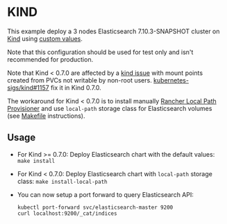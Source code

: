 # KIND

This example deploy a 3 nodes Elasticsearch 7.10.3-SNAPSHOT cluster on [Kind][]
using [custom values][].

Note that this configuration should be used for test only and isn't recommended
for production.

Note that Kind < 0.7.0 are affected by a [kind issue][] with mount points
created from PVCs not writable by non-root users. [kubernetes-sigs/kind#1157][]
fix it in Kind 0.7.0.

The workaround for Kind < 0.7.0 is to install manually
[Rancher Local Path Provisioner][] and use `local-path` storage class for
Elasticsearch volumes (see [Makefile][] instructions).


## Usage

* For Kind >= 0.7.0: Deploy Elasticsearch chart with the default values: `make install`
* For Kind < 0.7.0: Deploy Elasticsearch chart with `local-path` storage class: `make install-local-path`

* You can now setup a port forward to query Elasticsearch API:

  ```
  kubectl port-forward svc/elasticsearch-master 9200
  curl localhost:9200/_cat/indices
  ```


[custom values]: https://github.com/elastic/helm-charts/blob/7.10/elasticsearch/examples/kubernetes-kind/values.yaml
[kind]: https://kind.sigs.k8s.io/
[kind issue]: https://github.com/kubernetes-sigs/kind/issues/830
[kubernetes-sigs/kind#1157]: https://github.com/kubernetes-sigs/kind/pull/1157
[rancher local path provisioner]: https://github.com/rancher/local-path-provisioner
[Makefile]: https://github.com/elastic/helm-charts/blob/7.10/elasticsearch/examples/kubernetes-kind/Makefile#L5
